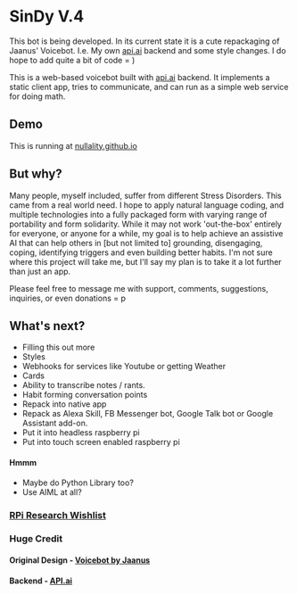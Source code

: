 # SinDy V.4

This bot is being developed. In its current state it is a cute repackaging of Jaanus' Voicebot. I.e. My own [api.ai](https://api.ai) backend and some style changes. I do hope to add quite a bit of code = )

This is a web-based voicebot built with [api.ai](https://api.ai) backend. It implements a static client app, tries to communicate, and can run as a simple web service for doing math.

## Demo

This is running at [nullality.github.io](https://nullality.github.io)

## But why?

Many people, myself included, suffer from different Stress Disorders. This came from a real world need. I hope to apply natural language coding, and multiple technologies into a fully packaged form with varying range of portability and form solidarity. While it may not work 'out-the-box' entirely for everyone, or anyone for a while, my goal is to help achieve an assistive AI that can help others in [but not limited to] grounding, disengaging, coping, identifying triggers and even building better habits. I'm not sure where this project will take me, but I'll say my plan is to take it a lot further than just an app.
 
 Please feel free to message me with support, comments, suggestions, inquiries, or even donations = p
 
 ## What's next?
 - Filling this out more
 - Styles
 - Webhooks for services like Youtube or getting Weather
 - Cards
 - Ability to transcribe notes / rants.
 - Habit forming conversation points
 - Repack into native app
 - Repack as Alexa Skill, FB Messenger bot, Google Talk bot or Google Assistant add-on.
 - Put it into headless raspberry pi
 - Put into touch screen enabled raspberry pi
 
 #### Hmmm
 - Maybe do Python Library too?
 - Use AIML at all?
 
### [RPi Research Wishlist](https://github.com/nullality/nullality.github.io/blob/master/RPiList.md)

### Huge Credit
#### Original Design - [Voicebot by Jaanus](https://github.com/jaanus/voicebot)
#### Backend - [API.ai](https://www.api.ai/)
